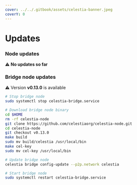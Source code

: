 ```yaml
---
cover: ../../.gitbook/assets/celestia-banner.jpeg
coverY: 0
---
```


# Updates

### Node updates
⚠️ **No updates so far**


### Bridge node updates

⚠️ Version **v0.13.0** is available

```bash
# Stop bridge node
sudo systemctl stop celestia-bridge.service

# Download bridge node binary
cd $HOME 
rm -rf celestia-node 
git clone https://github.com/celestiaorg/celestia-node.git 
cd celestia-node
git checkout v0.13.0
make build
sudo mv build/celestia /usr/local/bin
make cel-key
sudo mv cel-key /usr/local/bin

# Update bridge node
celestia bridge config-update --p2p.network celestia

# Start bridge node
sudo systemctl restart celestia-bridge.service
```